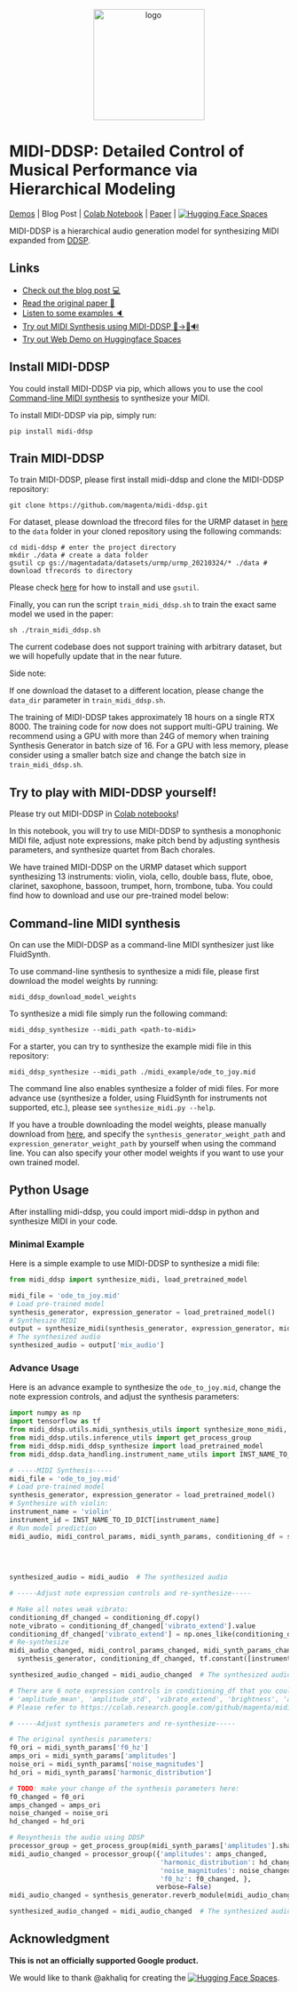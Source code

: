 <div align="center">
<img src="https://midi-ddsp.github.io/pics/midi-ddsp-logo.png" width="200px" alt="logo"></img>
</div>

# MIDI-DDSP: Detailed Control of Musical Performance via Hierarchical Modeling

[Demos](https://midi-ddsp.github.io/) | Blog Post
| [Colab Notebook](https://colab.research.google.com/github/magenta/midi-ddsp/blob/main/midi_ddsp/colab/MIDI_DDSP_Demo.ipynb)
| [Paper](https://arxiv.org/abs/2112.09312) |  [![Hugging Face Spaces](https://img.shields.io/badge/%F0%9F%A4%97%20Hugging%20Face-Spaces-blue)](https://huggingface.co/spaces/akhaliq/midi-ddsp)


MIDI-DDSP is a hierarchical audio generation model for synthesizing MIDI expanded
from [DDSP](https://github.com/magenta/ddsp).

## Links

* [Check out the blog post 💻]()
* [Read the original paper 📄](https://arxiv.org/abs/2112.09312)
* [Listen to some examples 🔈](https://midi-ddsp.github.io/)
* [Try out MIDI Synthesis using MIDI-DDSP 🎵->🎻🔊](https://colab.research.google.com/github/magenta/midi-ddsp/blob/main/midi_ddsp/colab/MIDI_DDSP_Demo.ipynb)
* [Try out Web Demo on Huggingface Spaces](https://huggingface.co/spaces/akhaliq/midi-ddsp)


## Install MIDI-DDSP

You could install MIDI-DDSP via pip, which allows you to use the
cool [Command-line MIDI synthesis](#command-line-midi-synthesis) to synthesize your MIDI.

To install MIDI-DDSP via pip, simply run:

```
pip install midi-ddsp
```

## Train MIDI-DDSP

To train MIDI-DDSP, please first install midi-ddsp and clone the MIDI-DDSP repository:

```
git clone https://github.com/magenta/midi-ddsp.git
```

For dataset, please download the tfrecord files for the URMP dataset in
[here](https://console.cloud.google.com/storage/browser/magentadata/datasets/urmp/urmp_20210324) to the `data` folder in
your cloned repository using the following commands:

```
cd midi-ddsp # enter the project directory
mkdir ./data # create a data folder
gsutil cp gs://magentadata/datasets/urmp/urmp_20210324/* ./data # download tfrecords to directory
```

Please check [here](https://cloud.google.com/storage/docs/gsutil) for how to install and use `gsutil`.

Finally, you can run the script `train_midi_ddsp.sh` to train the exact same model we used in the paper:

```
sh ./train_midi_ddsp.sh
```

The current codebase does not support training with arbitrary dataset, but we will hopefully update that in the near
future.

Side note:

If one download the dataset to a different location, please change the `data_dir` parameter in `train_midi_ddsp.sh`.

The training of MIDI-DDSP takes approximately 18 hours on a single RTX 8000. The training code for now does not support
multi-GPU training. We recommend using a GPU with more than 24G of memory when training Synthesis Generator in batch
size of 16. For a GPU with less memory, please consider using a smaller batch size and change the batch size
in `train_midi_ddsp.sh`.

## Try to play with MIDI-DDSP yourself!

Please try out MIDI-DDSP
in [Colab notebooks](https://colab.research.google.com/github/magenta/midi-ddsp/blob/main/midi_ddsp/colab/MIDI_DDSP_Demo.ipynb)!

In this notebook, you will try to use MIDI-DDSP to synthesis a monophonic MIDI file, adjust note expressions, make pitch
bend by adjusting synthesis parameters, and synthesize quartet from Bach chorales.

We have trained MIDI-DDSP on the URMP dataset which support synthesizing 13 instruments: violin, viola, cello, double
bass, flute, oboe, clarinet, saxophone, bassoon, trumpet, horn, trombone, tuba. You could find how to download and use
our pre-trained model below:

## Command-line MIDI synthesis

On can use the MIDI-DDSP as a command-line MIDI synthesizer just like FluidSynth.

To use command-line synthesis to synthesize a midi file, please first download the model weights by running:

```
midi_ddsp_download_model_weights
```

To synthesize a midi file simply run the following command:

```
midi_ddsp_synthesize --midi_path <path-to-midi>
```

For a starter, you can try to synthesize the example midi file in this repository:

```
midi_ddsp_synthesize --midi_path ./midi_example/ode_to_joy.mid
```

The command line also enables synthesize a folder of midi files. For more advance use (synthesize a folder, using
FluidSynth for instruments not supported, etc.), please see `synthesize_midi.py --help`.

If you have a trouble downloading the model weights, please manually download
from [here](https://github.com/magenta/midi-ddsp/raw/models/midi_ddsp_model_weights_urmp_9_10.zip), and specify
the `synthesis_generator_weight_path` and `expression_generator_weight_path` by yourself when using the command line.
You can also specify your other model weights if you want to use your own trained model.

## Python Usage

After installing midi-ddsp, you could import midi-ddsp in python and synthesize MIDI in your code.

### Minimal Example

Here is a simple example to use MIDI-DDSP to synthesize a midi file:

```python
from midi_ddsp import synthesize_midi, load_pretrained_model

midi_file = 'ode_to_joy.mid'
# Load pre-trained model
synthesis_generator, expression_generator = load_pretrained_model()
# Synthesize MIDI
output = synthesize_midi(synthesis_generator, expression_generator, midi_file)
# The synthesized audio
synthesized_audio = output['mix_audio']
```

### Advance Usage 

Here is an advance example to synthesize the `ode_to_joy.mid`, change the note expression controls, and adjust the
synthesis parameters:

```python
import numpy as np
import tensorflow as tf
from midi_ddsp.utils.midi_synthesis_utils import synthesize_mono_midi, conditioning_df_to_audio
from midi_ddsp.utils.inference_utils import get_process_group
from midi_ddsp.midi_ddsp_synthesize import load_pretrained_model
from midi_ddsp.data_handling.instrument_name_utils import INST_NAME_TO_ID_DICT

# -----MIDI Synthesis-----
midi_file = 'ode_to_joy.mid'
# Load pre-trained model
synthesis_generator, expression_generator = load_pretrained_model()
# Synthesize with violin:
instrument_name = 'violin'
instrument_id = INST_NAME_TO_ID_DICT[instrument_name]
# Run model prediction
midi_audio, midi_control_params, midi_synth_params, conditioning_df = synthesize_mono_midi(synthesis_generator,
                                                                                           expression_generator,
                                                                                           midi_file, instrument_id,
                                                                                           output_dir=None)

synthesized_audio = midi_audio  # The synthesized audio

# -----Adjust note expression controls and re-synthesize-----

# Make all notes weak vibrato:
conditioning_df_changed = conditioning_df.copy()
note_vibrato = conditioning_df_changed['vibrato_extend'].value
conditioning_df_changed['vibrato_extend'] = np.ones_like(conditioning_df['vibrato_extend'].values) * 0.1
# Re-synthesize
midi_audio_changed, midi_control_params_changed, midi_synth_params_changed = conditioning_df_to_audio(
  synthesis_generator, conditioning_df_changed, tf.constant([instrument_id]))

synthesized_audio_changed = midi_audio_changed  # The synthesized audio

# There are 6 note expression controls in conditioning_df that you could change:
# 'amplitude_mean', 'amplitude_std', 'vibrato_extend', 'brightness', 'attack_level', 'amplitudes_max_pos'.
# Please refer to https://colab.research.google.com/github/magenta/midi-ddsp/blob/main/midi_ddsp/colab/MIDI_DDSP_Demo.ipynb#scrollTo=XfPPrdPu5sSy for the effect of each control. 

# -----Adjust synthesis parameters and re-synthesize-----

# The original synthesis parameters:
f0_ori = midi_synth_params['f0_hz']
amps_ori = midi_synth_params['amplitudes']
noise_ori = midi_synth_params['noise_magnitudes']
hd_ori = midi_synth_params['harmonic_distribution']

# TODO: make your change of the synthesis parameters here:
f0_changed = f0_ori
amps_changed = amps_ori
noise_changed = noise_ori
hd_changed = hd_ori

# Resynthesis the audio using DDSP
processor_group = get_process_group(midi_synth_params['amplitudes'].shape[1], use_angular_cumsum=True)
midi_audio_changed = processor_group({'amplitudes': amps_changed,
                                      'harmonic_distribution': hd_changed,
                                      'noise_magnitudes': noise_changed,
                                      'f0_hz': f0_changed, },
                                     verbose=False)
midi_audio_changed = synthesis_generator.reverb_module(midi_audio_changed, reverb_number=instrument_id, training=False)

synthesized_audio_changed = midi_audio_changed  # The synthesized audio
```

## Acknowledgment

**This is not an officially supported Google product.**

We would like to thank @akhaliq for creating the [![Hugging Face Spaces](https://img.shields.io/badge/%F0%9F%A4%97%20Hugging%20Face-Spaces-blue)](https://huggingface.co/spaces/akhaliq/midi-ddsp).

[comment]: <> "## TODO:  0. Add more doc about python code synthesis api 1. Change the training loop, 2. Support multi-gpu training"
